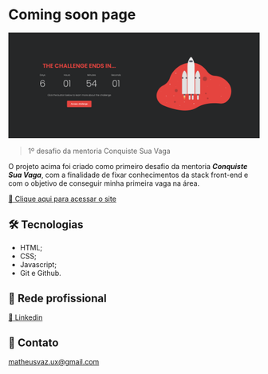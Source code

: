 # Coming soon page

![preview](/./github/preview.png)

> 1º desafio da mentoria Conquiste Sua Vaga

O projeto acima foi criado como primeiro desafio da mentoria **_Conquiste Sua Vaga_**, com a finalidade de fixar conhecimentos da stack front-end e com o objetivo de conseguir minha primeira vaga na área.

[🔗 Clique aqui para acessar o site](https://matheusvaz-tech.github.io/Coming-soon/)

## 🛠️ Tecnologias

- HTML;
- CSS;
- Javascript;
- Git e Github.

## 💼 Rede profissional

[🔗 Linkedin](https://www.linkedin.com/in/matheusvaz-tech/)

## 📧 Contato

matheusvaz.ux@gmail.com
